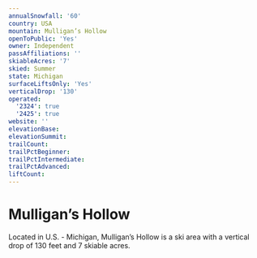 ```yaml
---
annualSnowfall: '60'
country: USA
mountain: Mulligan’s Hollow
openToPublic: 'Yes'
owner: Independent
passAffiliations: ''
skiableAcres: '7'
skied: Summer
state: Michigan
surfaceLiftsOnly: 'Yes'
verticalDrop: '130'
operated:
  '2324': true
  '2425': true
website: ''
elevationBase:
elevationSummit:
trailCount:
trailPctBeginner:
trailPctIntermediate:
trailPctAdvanced:
liftCount:
---
```



# Mulligan’s Hollow

Located in U.S. - Michigan, Mulligan’s Hollow is a ski area with a vertical drop of 130 feet and 7 skiable acres.
